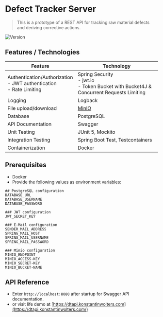 # Defect Tracker Server

> This is a prototype of a REST API for tracking raw material defects
> and deriving corrective actions.

![Version](https://img.shields.io/badge/version-0.8.0-blue.svg?cacheSeconds=2592000)


## Features / Technologies
| Feature                                                                      | Technology                                                                                    |
|------------------------------------------------------------------------------|-----------------------------------------------------------------------------------------------|
| Authentication/Authorization <br/> - JWT authentication <br/>- Rate Limiting | Spring Security<br/>- jwt.io <br/>- Token Bucket with Bucket4J & Concurrent Requests Limiting |
| Logging                                                                      | Logback                                                                                       |
| File upload/download                                                         | [MinIO](https://min.io/)                                                                      |
| Database                                                                     | PostgreSQL                                                                                    |
| API Documentation                                                            | Swagger                                                                                       |
| Unit Testing                                                                 | JUnit 5, Mockito                                                                              |
| Integration Testing                                                          | Spring Boot Test, Testcontainers                                                              |
| Containerization                                                             | Docker                                                                                        |


## Prerequisites
- Docker
- Provide the following values as environment variables:

```env
## PostgreSQL configuration
DATABASE_URL
DATABASE_USERNAME
DATABASE_PASSWORD

### JWT configuration
JWT_SECRET_KEY

### E-Mail configuration
SENDER_MAIL_ADDRESS
SPRING_MAIL_HOST
SPRING_MAIL_USERNAME
SPRING_MAIL_PASSWORD

### Minio configuration
MINIO_ENDPOINT
MINIO_ACCESS-KEY
MINIO_SECRET-KEY
MINIO_BUCKET-NAME
```


## API Reference
- Enter ```http://localhost:8080``` after startup for Swagger API documentation.
- or visit life demo at [https://dtapi.konstantinwolters.com](https://dtapi.konstantinwolters.com/)
